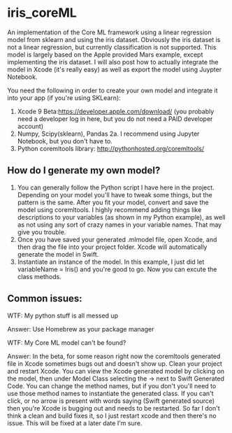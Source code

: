 # iris_coreML
An implementation of the Core ML framework using a linear regression model from sklearn and using the iris dataset. Obviously the iris dataset is not a linear regression, but currently classification is not supported. This model is largely based on the Apple provided Mars example, except implementing the iris dataset. 
I will also post how to actually integrate the model in Xcode (it's really easy) as well as export the model using Juypter Notebook.

You need the following in order to create your own model and integrate it into your app (if you're using SKLearn):

1. Xcode 9 Beta:https://developer.apple.com/download/ (you probably need a developer log in here, but you do not need a PAID developer account)
2. Numpy, Scipy(sklearn), Pandas
2a. I recommend using Jupyter Notebook, but you don't have to.
3. Python coremltools library: http://pythonhosted.org/coremltools/

## How do I generate my own model?
1. You can generally follow the Python script I have here in the project. Depending on your model you'll have to tweak some things, but the pattern is the same. After you fit your model, convert and save the model using coremltools. I highly recommend adding things like descriptions to your variables (as shown in my Python example), as well as not using any sort of crazy names in your variable names. That may give you trouble.
2. Once you have saved your generated .mlmodel file, open Xcode, and then drag the file into your project folder. Xcode will automatically generate the model in Swift. 
3. Instantiate an instance of the model. In this example, I just did let variableName = Iris() and you're good to go. Now you can excute the class methods.


## Common issues:

WTF: My python stuff is all messed up

Answer: Use Homebrew as your package manager

WTF: My Core ML model can't be found?

Answer: In the beta, for some reason right now the coremltools generated file in Xcode sometimes bugs out and doesn't show up. Clean your project and restart Xcode. You can view the Xcode generated model by clicking on the model, then under Model Class selecting the -> next to Swift Generated Code. You can change the method names, but if you don't you'll need to use those method names to instantiate the generated class. If you can't click, or no arrow is present with words saying (Swift generated source) then you're Xcode is bugging out and needs to be restarted. So far I don't think a clean and build fixes it, so I just restart xcode and then there's no issue. This will be fixed at a later date I'm sure.
